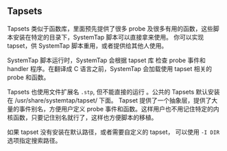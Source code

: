 ## Tapsets

Tapsets 类似于函数库，里面预先提供了很多 probe 及很多有用的函数，这些脚本安装在特定的目录下，SystemTap 脚本可以直接拿来使用。 你可以实现 tapset，供 SystemTap 脚本重用，或者提供给其他人使用。

SystemTap 脚本运行时，SystemTap 会根据 tapset 库 检查 probe 事件和 handler 程序。在翻译成 C 语言之前，SystemTap 会加载使用 tapset 相关的 probe 和函数。

Tapsets 也使用文件扩展名 `.stp`, 但不能直接的运行 。公共的 Tapsets 默认安装在 /usr/share/systemtap/tapset/ 下面。 Tapset 提供了一个抽象层，提供了大量的事件别名，方便用户定义 probe 事件和函数。这样用户也不用记住特定的内核函数，只要记住别名就行了，这样也方便脚本的移植。

如果 tapset 没有安装在默认路径，或者需要自定义的 tapset， 可以使用 `-I DIR` 选项指定搜索路径。



